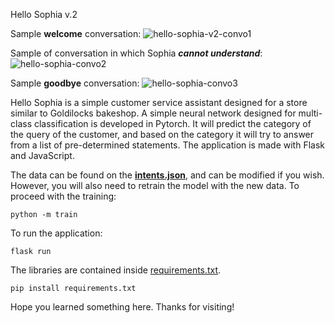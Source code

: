 Hello Sophia v.2

Sample **welcome** conversation: 
![hello-sophia-v2-convo1](https://github.com/PaulAREnriquez/hello-sophia-v2/assets/105270881/3a8afdb0-39ab-4dff-b1a0-0f7f8fec4647)

Sample of conversation in which Sophia ***cannot understand***:
![hello-sophia-convo2](https://github.com/PaulAREnriquez/hello-sophia-v2/assets/105270881/7e7f8ad8-8e69-467f-94e8-6bfb5fa3b49b)

Sample **goodbye** conversation:
![hello-sophia-convo3](https://github.com/PaulAREnriquez/hello-sophia-v2/assets/105270881/7fadccf7-b540-4c2a-b132-09237c618310)

Hello Sophia is a simple customer service assistant designed for a store similar to Goldilocks bakeshop. A simple neural network designed for multi-class classification is developed in Pytorch. It will predict the category of the query of the customer, and based on the category it will try to answer from a list of pre-determined statements. The application is made with Flask and JavaScript.

The data can be found on the [**intents.json**](./data/intents.json), and can be modified if you wish. However, you will also need to retrain the model with the new data. To proceed with the training:

`python -m train`

To run the application:

`flask run`

The libraries are contained inside [requirements.txt](./requirements.txt). 

`pip install requirements.txt`

Hope you learned something here. Thanks for visiting!
